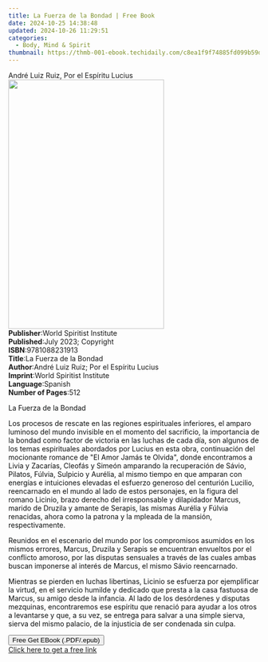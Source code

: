 ```yaml
---
title: La Fuerza de la Bondad | Free Book
date: 2024-10-25 14:38:48
updated: 2024-10-26 11:29:51
categories:
  - Body, Mind & Spirit
thumbnail: https://thmb-001-ebook.techidaily.com/c8ea1f9f74885fd099b59d06ea56ad4a1fd032d0e9f62e01ba171c3f9b07f538.jpg
---
```

<main id="book-container">
  <div class="flex flex-col">
    <div class="book-brief flex-1 py-6 px-4 sm:p-6 md:py-10 md:px-8">
      <!-- brief-->
      <div class="book-brief-main">André Luiz Ruiz, Por el Espíritu Lucius</div>
    </div>
    <div
      class="book-meta-info flex-1 grid gap-4 col-start-1 col-end-3 row-start-1 sm:mb-6 sm:grid-cols-4 lg:gap-6 lg:col-start-2 lg:row-end-6 lg:row-span-6 lg:mb-0"
    >
      <div
        class="book-meta-info-left place-content-center mt-4 p-4 text-sm leading-6 col-start-2 col-span-2 dark:text-slate-400"
      >
        <img
          class="w-full h-500 object-cover rounded-lg sm:h-255 sm:col-span-2 lg:col-span-full"
          src="https://img-001-ebook.techidaily.com/61738ff9145aafc8a6bbe5ccf15dd1570b18e69b14a15e68f6aee08ecd92fa17.jpg"
          alt=""
          width="312"
          height="500"
        />
      </div>
      <div
        class="book-meta-info-right mt-2 col-start-1 row-start-2 col-span-3 self-center"
      >
        <!-- meta data  -->
        <div class="flex flex-col px-4 md:px-8">
          <div class="flex-1">
            <strong>Publisher</strong>:<span class="px-2"
              >World Spiritist Institute</span
            >
          </div>
          <div class="flex-1">
            <strong>Published</strong>:<span class="px-2"
              >July 2023; Copyright</span
            >
          </div>
          <div class="flex-1">
            <strong>ISBN</strong>:<span class="px-2">9781088231913</span>
          </div>
          <div class="flex-1">
            <strong>Title</strong>:<span class="px-2"
              >La Fuerza de la Bondad</span
            >
          </div>
          <div class="flex-1">
            <strong>Author</strong>:<span class="px-2"
              >André Luiz Ruiz; Por el Espíritu Lucius</span
            >
          </div>
          <div class="flex-1">
            <strong>Imprint</strong>:<span class="px-2"
              >World Spiritist Institute</span
            >
          </div>
          <div class="flex-1">
            <strong>Language</strong>:<span class="px-2">Spanish</span>
          </div>
          <div class="flex-1">
            <strong>Number of Pages</strong>:<span class="px-2">512</span>
          </div>
        </div>
      </div>
    </div>
    <div class="book-description flex-1 py-6 px-4 sm:p-6 md:py-10 md:px-8">
      <div class="book-description-main">
        <div accordion-content="" id="description">
          <p>
            <span style="color: rgb(15, 17, 17)">La Fuerza de la Bondad</span>
          </p>
          <p>
            <span style="color: rgb(15, 17, 17)"
              >Los procesos de rescate en las regiones espirituales inferiores,
              el amparo luminoso del mundo invisible en el momento del
              sacrificio, la importancia de la bondad como factor de victoria en
              las luchas de cada día, son algunos de los temas espirituales
              abordados por Lucius en esta obra, continuación del mocionante
              romance de "El Amor Jamás te Olvida", donde encontramos a Livia y
              Zacarías, Cleofás y Simeón amparando la recuperación de Sávio,
              Pilatos, Fúlvia, Sulpicio y Aurélia, al mismo tiempo en que
              amparan con energías e intuiciones elevadas el esfuerzo generoso
              del centurión Lucilio, reencarnado en el mundo al lado de estos
              personajes, en la figura del romano Licinio, brazo derecho del
              irresponsable y dilapidador Marcus, marido de Druzila y amante de
              Serapis, las mismas Aurélia y Fúlvia renacidas, ahora como la
              patrona y la mpleada de la mansión, respectivamente.</span
            >
          </p>
          <p>
            <span style="color: rgb(15, 17, 17)"
              >Reunidos en el escenario del mundo por los compromisos asumidos
              en los mismos errores, Marcus, Druzila y Serapis se encuentran
              envueltos por el conflicto amoroso, por las disputas sensuales a
              través de las cuales ambas buscan imponerse al interés de Marcus,
              el mismo Sávio reencarnado.</span
            >
          </p>
          <p>
            <span style="color: rgb(15, 17, 17)"
              >Mientras se pierden en luchas libertinas, Licinio se esfuerza por
              ejemplificar la virtud, en el servicio humilde y dedicado que
              presta a la casa fastuosa de Marcus, su amigo desde la infancia.
              Al lado de los desórdenes y disputas mezquinas, encontraremos ese
              espíritu que renació para ayudar a los otros a levantarse y que, a
              su vez, se entrega para salvar a una simple sierva, sierva del
              mismo palacio, de la injusticia de ser condenada sin culpa.</span
            >
          </p>
        </div>
        <div class="accordion-fader"></div>
      </div>
    </div>
    <div class="book-excerpts flex-1 py-6 px-4 sm:p-6 md:py-10 md:px-8"></div>
    <div
      class="book-about-author flex-1 py-6 px-4 sm:p-6 md:py-10 md:px-8"
    ></div>
    <div class="book-free-get flex-1 py-6 px-4 sm:p-6 md:py-10 md:px-8">
      <button
        id="btn-free-get"
        class="bg-blue-500 hover:bg-blue-700 text-white font-bold py-2 px-4 rounded"
      >
        Free Get EBook (.PDF/.epub)
      </button>
      <div id="countdown-display" class="px-2 text-lg mt-2"></div>
      <a
        id="free-link"
        class="hidden bg-blue-500 hover:bg-blue-700 text-white font-bold py-2 px-4 rounded"
        href="https://www.ebooks.com/en-us/book/210970023/la-fuerza-de-la-bondad/andr-luiz-ruiz/"
        target="_blank"
        >Click here to get a free link</a
      >
    </div>
    <script>
      let countdownTime = 0;
      let countdownInterval = null;
      document
        .getElementById('btn-free-get')
        .addEventListener('click', startCountdown);
      function startCountdown() {
        countdownTime = new Date().getTime() + 60000 * 3;
        countdownInterval = setInterval(updateCountdown, 1000);
        document.getElementById('btn-free-get').disabled = true;
        document
          .getElementById('btn-free-get')
          .classList.add('bg-gray-500', 'cursor-not-allowed');
      }
      function updateCountdown() {
        let currentTime = new Date().getTime();
        let timeLeft = countdownTime - currentTime;
        let secondsLeft = Math.floor(timeLeft / 1000);
        document.getElementById('countdown-display').innerHTML =
          `Remaining time: ${secondsLeft} seconds.`;
        if (secondsLeft <= 0) {
          clearInterval(countdownInterval);
          document.getElementById('btn-free-get').classList.add('hidden');
          document.getElementById('free-link').classList.remove('hidden');
          document.getElementById('countdown-display').innerHTML = '';
        }
      }
    </script>
  </div>
</main>

